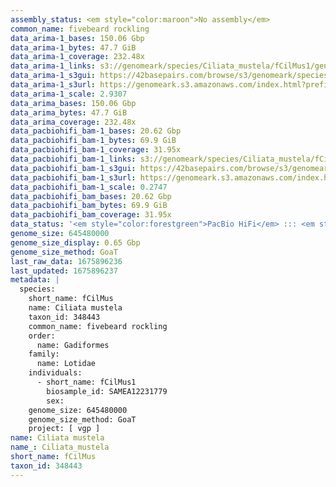 ```yaml
---
assembly_status: <em style="color:maroon">No assembly</em>
common_name: fivebeard rockling
data_arima-1_bases: 150.06 Gbp
data_arima-1_bytes: 47.7 GiB
data_arima-1_coverage: 232.48x
data_arima-1_links: s3://genomeark/species/Ciliata_mustela/fCilMus1/genomic_data/arima/<br>
data_arima-1_s3gui: https://42basepairs.com/browse/s3/genomeark/species/Ciliata_mustela/fCilMus1/genomic_data/arima/
data_arima-1_s3url: https://genomeark.s3.amazonaws.com/index.html?prefix=species/Ciliata_mustela/fCilMus1/genomic_data/arima/
data_arima-1_scale: 2.9307
data_arima_bases: 150.06 Gbp
data_arima_bytes: 47.7 GiB
data_arima_coverage: 232.48x
data_pacbiohifi_bam-1_bases: 20.62 Gbp
data_pacbiohifi_bam-1_bytes: 69.9 GiB
data_pacbiohifi_bam-1_coverage: 31.95x
data_pacbiohifi_bam-1_links: s3://genomeark/species/Ciliata_mustela/fCilMus1/genomic_data/pacbio_hifi/<br>
data_pacbiohifi_bam-1_s3gui: https://42basepairs.com/browse/s3/genomeark/species/Ciliata_mustela/fCilMus1/genomic_data/pacbio_hifi/
data_pacbiohifi_bam-1_s3url: https://genomeark.s3.amazonaws.com/index.html?prefix=species/Ciliata_mustela/fCilMus1/genomic_data/pacbio_hifi/
data_pacbiohifi_bam-1_scale: 0.2747
data_pacbiohifi_bam_bases: 20.62 Gbp
data_pacbiohifi_bam_bytes: 69.9 GiB
data_pacbiohifi_bam_coverage: 31.95x
data_status: '<em style="color:forestgreen">PacBio HiFi</em> ::: <em style="color:forestgreen">Arima</em>'
genome_size: 645480000
genome_size_display: 0.65 Gbp
genome_size_method: GoaT
last_raw_data: 1675896236
last_updated: 1675896237
metadata: |
  species:
    short_name: fCilMus
    name: Ciliata mustela
    taxon_id: 348443
    common_name: fivebeard rockling
    order:
      name: Gadiformes
    family:
      name: Lotidae
    individuals:
      - short_name: fCilMus1
        biosample_id: SAMEA12231779
        sex:
    genome_size: 645480000
    genome_size_method: GoaT
    project: [ vgp ]
name: Ciliata mustela
name_: Ciliata_mustela
short_name: fCilMus
taxon_id: 348443
---
```

